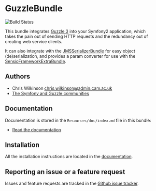 GuzzleBundle
============

[![Build Status](https://travis-ci.org/misd-service-development/guzzle-bundle.png?branch=master)](http://travis-ci.org/misd-service-development/guzzle-bundle)

This bundle integrates [Guzzle 3](http://guzzle3.readthedocs.org/) into your Symfony2 application, which takes the pain out of sending HTTP requests and the redundancy out of creating web service clients.

It can also integrate with the [JMSSerializerBundle](http://jmsyst.com/bundles/JMSSerializerBundle) for easy object (de)serialization, and provides a param converter for use with the [SensioFrameworkExtraBundle](http://symfony.com/doc/current/bundles/SensioFrameworkExtraBundle/).

Authors
-------

* Chris Wilkinson <chris.wilkinson@admin.cam.ac.uk>
* [The Symfony and Guzzle communities](https://github.com/misd-service-development/guzzle-bundle/contributors)

Documentation
-------------

Documentation is stored in the `Resources/doc/index.md` file in this bundle:

* [Read the documentation](Resources/doc/index.md)

Installation
------------

All the installation instructions are located in the [documentation](Resources/doc/index.md).

Reporting an issue or a feature request
---------------------------------------

Issues and feature requests are tracked in the [Github issue tracker](https://github.com/misd-service-development/guzzle-bundle/issues).

